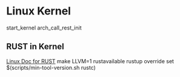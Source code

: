 # Linux Kernel

start_kernel
arch_call_rest_init

## RUST in Kernel

[Linux Doc for RUST](https://docs.kernel.org/rust/quick-start.html)
make LLVM=1 rustavailable
rustup override set $(scripts/min-tool-version.sh rustc)
